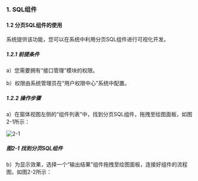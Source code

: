 ### 1. SQL组件

#### 1.2 分页SQL组件的使用

系统提供该功能，您可以在系统中利用分页SQL组件进行可视化开发。

##### 1.2.1 前提条件

a）您需要拥有“接口管理”模块的权限。

b）权限由系统管理员在“用户权限中心”系统中配置。

##### 1.2.2 操作步骤

a）在窗体视图左侧的“组件列表”中，找到分页SQL组件，拖拽至绘图面板，如图2-1所示：

![2-1](https://www.feisuanyz.com/fsimage/zc-image/cz_22_2_3_03.png)

##### 图2-1 找到分页SQL组件

b）为显示效果，选择一个“输出结果”组件拖拽至绘图面板，连接好组件的流程图，如图2-2所示：
